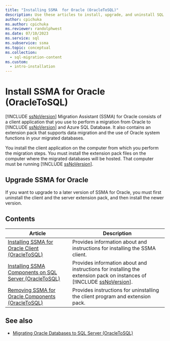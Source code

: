 ```yaml
---
title: "Installing SSMA  for Oracle (OracleToSQL)"
description: Use these articles to install, upgrade, and uninstall SQL Server Migration Assistant (SSMA) for Oracle, which includes a client application and an extension pack.
author: cpichuka
ms.author: cpichuka
ms.reviewer: randolphwest
ms.date: 07/10/2023
ms.service: sql
ms.subservice: ssma
ms.topic: conceptual
ms.collection:
  - sql-migration-content
ms.custom:
  - intro-installation
---
```

# Install SSMA for Oracle (OracleToSQL)

[!INCLUDE [ssNoVersion](../../includes/ssnoversion-md.md)] Migration Assistant (SSMA) for Oracle consists of a client application that you use to perform a migration from Oracle to [!INCLUDE [ssNoVersion](../../includes/ssnoversion-md.md)] and Azure SQL Database. It also contains an extension pack that supports data migration and the use of Oracle system functions in your migrated databases.

You install the client application on the computer from which you perform the migration steps. You must install the extension pack files on the computer where the migrated databases will be hosted. That computer must be running [!INCLUDE [ssNoVersion](../../includes/ssnoversion-md.md)].

## Upgrade SSMA for Oracle

If you want to upgrade to a later version of SSMA for Oracle, you must first uninstall the client and the server extension pack, and then install the newer version.

## Contents

| Article | Description |
| --- | --- |
| [Installing SSMA for Oracle Client (OracleToSQL)](installing-ssma-for-oracle-client-oracletosql.md) | Provides information about and instructions for installing the SSMA client. |
| [Installing SSMA Components on SQL Server (OracleToSQL)](installing-ssma-components-on-sql-server-oracletosql.md) | Provides information about and instructions for installing the extension pack on instances of [!INCLUDE [ssNoVersion](../../includes/ssnoversion-md.md)]. |
| [Removing SSMA for Oracle Components (OracleToSQL)](removing-ssma-for-oracle-components-oracletosql.md) | Provides instructions for uninstalling the client program and extension pack. |

## See also

- [Migrating Oracle Databases to SQL Server (OracleToSQL)](migrating-oracle-databases-to-sql-server-oracletosql.md)
